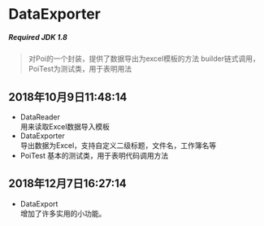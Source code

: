 # DataExporter
##### Required JDK 1.8
>对Poi的一个封装，提供了数据导出为excel模板的方法
>builder链式调用，PoiTest为测试类，用于表明用法

## 2018年10月9日11:48:14
* DataReader  
用来读取Excel数据导入模板
* DataExporter  
导出数据为Excel，支持自定义二级标题，文件名，工作簿名等
* PoiTest
基本的测试类，用于表明代码调用方法

## 2018年12月7日16:27:14
* DataExport  
增加了许多实用的小功能。
